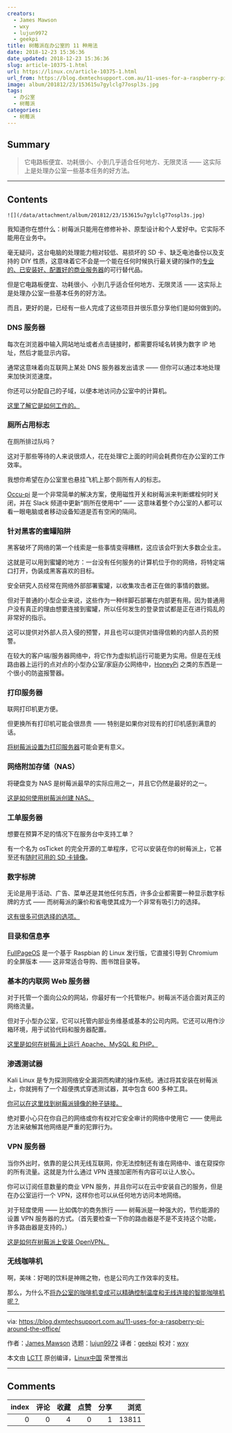 ```yaml
---
creators:
  - James Mawson
  - wxy
  - lujun9972
  - geekpi
title: 树莓派在办公室的 11 种用法
date: 2018-12-23 15:36:36
date_updated: 2018-12-23 15:36:36
slug: article-10375-1.html
url: https://linux.cn/article-10375-1.html
url_from: https://blog.dxmtechsupport.com.au/11-uses-for-a-raspberry-pi-around-the-office/
image: album/201812/23/153615u7gylclg77ospl3s.jpg
tags:
  - 办公室
  - 树莓派
categories:
  - 树莓派
---
```


## Summary

> 它电路板便宜、功耗很小、小到几乎适合任何地方、无限灵活 —— 这实际上是处理办公室一些基本任务的好方法。

***

<!-- more -->

## Contents

`![](/data/attachment/album/201812/23/153615u7gylclg77ospl3s.jpg)`

我知道你在想什么：树莓派只能用在修修补补、原型设计和个人爱好中。它实际不能用在业务中。

毫无疑问，这台电脑的处理能力相对较低、易损坏的 SD 卡、缺乏电池备份以及支持的 DIY 性质，这意味着它不会是一个能在任何时候执行最关键的操作的[专业的、已安装好、配置好的商业服务器](https://dxmtechsupport.com.au/server-configuration)的可行替代品。

但是它电路板便宜、功耗很小、小到几乎适合任何地方、无限灵活 —— 这实际上是处理办公室一些基本任务的好方法。

而且，更好的是，已经有一些人完成了这些项目并很乐意分享他们是如何做到的。

### DNS 服务器

每次在浏览器中输入网站地址或者点击链接时，都需要将域名转换为数字 IP 地址，然后才能显示内容。

通常这意味着向互联网上某处 DNS 服务器发出请求 —— 但你可以通过本地处理来加快浏览速度。

你还可以分配自己的子域，以便本地访问办公室中的计算机。

[这里了解它是如何工作的。](https://www.1and1.com/digitalguide/server/configuration/how-to-make-your-raspberry-pi-into-a-dns-server/)

### 厕所占用标志

在厕所排过队吗？

这对于那些等待的人来说很烦人，花在处理它上面的时间会耗费你在办公室的工作效率。

我想你希望在办公室里也悬挂飞机上那个厕所有人的标志。

[Occu-pi](https://blog.usejournal.com/occu-pi-the-bathroom-of-the-future-ed69b84e21d5) 是一个非常简单的解决方案，使用磁性开关和树莓派来判断螺栓何时关闭，并在 Slack 频道中更新“厕所在使用中” —— 这意味着整个办公室的人都可以看一眼电脑或者移动设备知道是否有空闲的隔间。

### 针对黑客的蜜罐陷阱

黑客破坏了网络的第一个线索是一些事情变得糟糕，这应该会吓到大多数企业主。

这就是可以用到蜜罐的地方：一台没有任何服务的计算机位于你的网络，将特定端口打开，伪装成黑客喜欢的目标。

安全研究人员经常在网络外部部署蜜罐，以收集攻击者正在做的事情的数据。

但对于普通的小型企业来说，这些作为一种绊脚石部署在内部更有用。因为普通用户没有真正的理由想要连接到蜜罐，所以任何发生的登录尝试都是正在进行捣乱的非常好的指示。

这可以提供对外部人员入侵的预警，并且也可以提供对值得信赖的内部人员的预警。

在较大的客户端/服务器网络中，将它作为虚拟机运行可能更为实用。但是在无线路由器上运行的点对点的小型办公室/家庭办公网络中，[HoneyPi](https://trustfoundry.net/honeypi-easy-honeypot-raspberry-pi/) 之类的东西是一个很小的防盗报警器。

### 打印服务器

联网打印机更方便。

但更换所有打印机可能会很昂贵 —— 特别是如果你对现有的打印机感到满意的话。

[将树莓派设置为打印服务器](https://opensource.com/article/18/3/print-server-raspberry-pi)可能会更有意义。

### 网络附加存储（NAS）

将硬盘变为 NAS 是树莓派最早的实际应用之一，并且它仍然是最好的之一。

[这是如何使用树莓派创建 NAS。](https://howtoraspberrypi.com/create-a-nas-with-your-raspberry-pi-and-samba/)

### 工单服务器

想要在预算不足的情况下在服务台中支持工单？

有一个名为 osTicket 的完全开源的工单程序，它可以安装在你的树莓派上，它甚至还有[随时可用的 SD 卡镜像](https://everyday-tech.com/a-raspberry-pi-ticketing-system-image-with-osticket/)。

### 数字标牌

无论是用于活动、广告、菜单还是其他任何东西，许多企业都需要一种显示数字标牌的方式 —— 而树莓派的廉价和省电使其成为一个非常有吸引力的选择。

[这有很多可供选择的选项。](https://blog.capterra.com/7-free-and-open-source-digital-signage-software-options-for-your-next-event/)

### 目录和信息亭

[FullPageOS](https://github.com/guysoft/FullPageOS) 是一个基于 Raspbian 的 Linux 发行版，它直接引导到 Chromium 的全屏版本 —— 这非常适合导购、图书馆目录等。

### 基本的内联网 Web 服务器

对于托管一个面向公众的网站，你最好有一个托管帐户。树莓派不适合面对真正的网络流量。

但对于小型办公室，它可以托管内部业务维基或基本的公司内网。它还可以用作沙箱环境，用于试验代码和服务器配置。

[这里是如何在树莓派上运行 Apache、MySQL 和 PHP。](https://maker.pro/raspberry-pi/projects/raspberry-pi-web-server)

### 渗透测试器

Kali Linux 是专为探测网络安全漏洞而构建的操作系统。通过将其安装在树莓派上，你就拥有了一个超便携式穿透测试器，其中包含 600 多种工具。

[你可以在这里找到树莓派镜像的种子链接。](https://www.offensive-security.com/kali-linux-arm-images/)

绝对要小心只在你自己的网络或你有权对它安全审计的网络中使用它 —— 使用此方法来破解其他网络是严重的犯罪行为。

### VPN 服务器

当你外出时，依靠的是公共无线互联网，你无法控制还有谁在网络中、谁在窥探你的所有流量。这就是为什么通过 VPN 连接加密所有内容可以让人放心。

你可以订阅任意数量的商业 VPN 服务，并且你可以在云中安装自己的服务，但是在办公室运行一个 VPN，这样你也可以从任何地方访问本地网络。

对于轻度使用 —— 比如偶尔的商务旅行 —— 树莓派是一种强大的，节约能源的设置 VPN 服务器的方式。（首先要检查一下你的路由器是不是不支持这个功能，许多路由器是支持的。）

[这是如何在树莓派上安装 OpenVPN。](https://medium.freecodecamp.org/running-your-own-openvpn-server-on-a-raspberry-pi-8b78043ccdea)

### 无线咖啡机

啊，美味：好喝的饮料是神赐之物，也是公司内工作效率的支柱。

那么，为什么不[将办公室的咖啡机变成可以精确控制温度和无线连接的智能咖啡机呢？](https://www.techradar.com/au/how-to/how-to-build-your-own-smart-coffee-machine)

---

via: <https://blog.dxmtechsupport.com.au/11-uses-for-a-raspberry-pi-around-the-office/>

作者：[James Mawson](https://blog.dxmtechsupport.com.au/author/james-mawson/) 选题：[lujun9972](https://github.com/lujun9972) 译者：[geekpi](https://github.com/geekpi) 校对：[wxy](https://github.com/wxy)

本文由 [LCTT](https://github.com/LCTT/TranslateProject) 原创编译，[Linux中国](https://linux.cn/) 荣誉推出

***

## Comments


|   index |   评论 |   收藏 |   点赞 |   分享 |   浏览 |
|--------:|-------:|-------:|-------:|-------:|-------:|
|       0 |      0 |      4 |      0 |      1 |  13811 |
